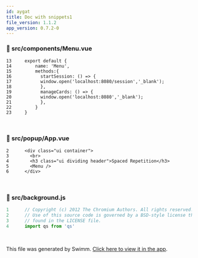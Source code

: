 ```yaml
---
id: aygat
title: Doc with snippets1
file_version: 1.1.2
app_version: 0.7.2-0
---
```



<!-- NOTE-swimm-snippet: the lines below link your snippet to Swimm -->
### 📄 src/components/Menu.vue
```vue
13     export default {
14         name: 'Menu',
15         methods:{
16           startSession: () => {
17           window.open('localhost:8080/session','_blank');
18           },
19           manageCards: () => {
20           window.open('localhost:8080','_blank');
21           },
22         }
23     }
```

<br/>


<!-- NOTE-swimm-snippet: the lines below link your snippet to Swimm -->
### 📄 src/popup/App.vue
```vue
2      <div class="ui container">
3        <br>
4        <h3 class="ui dividing header">Spaced Repetition</h3>
5        <Menu />
6      </div>
```

<br/>


<!-- NOTE-swimm-snippet: the lines below link your snippet to Swimm -->
### 📄 src/background.js
```javascript
1      // Copyright (c) 2012 The Chromium Authors. All rights reserved.
2      // Use of this source code is governed by a BSD-style license that can be1
3      // found in the LICENSE file.
4      import qs from 'qs'
```

<br/>

This file was generated by Swimm. [Click here to view it in the app](https://swimm-web-app.web.app/repos/Z2l0aHViJTNBJTNBc3ItZXh0ZW5zaW9uJTNBJTNBZG91ZWs=/docs/aygat).
